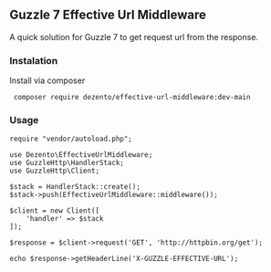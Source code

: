 ## Guzzle 7 Effective Url Middleware

A quick solution for Guzzle 7 to get request url from the response.

### Instalation
Install via composer

```
 composer require dezento/effective-url-middleware:dev-main
 ```
### Usage
```
require "vendor/autoload.php";

use Dezento\EffectiveUrlMiddleware;
use GuzzleHttp\HandlerStack;
use GuzzleHttp\Client;

$stack = HandlerStack::create();
$stack->push(EffectiveUrlMiddleware::middleware());

$client = new Client([
    'handler' => $stack
]);

$response = $client->request('GET', 'http://httpbin.org/get');

echo $response->getHeaderLine('X-GUZZLE-EFFECTIVE-URL');
```
